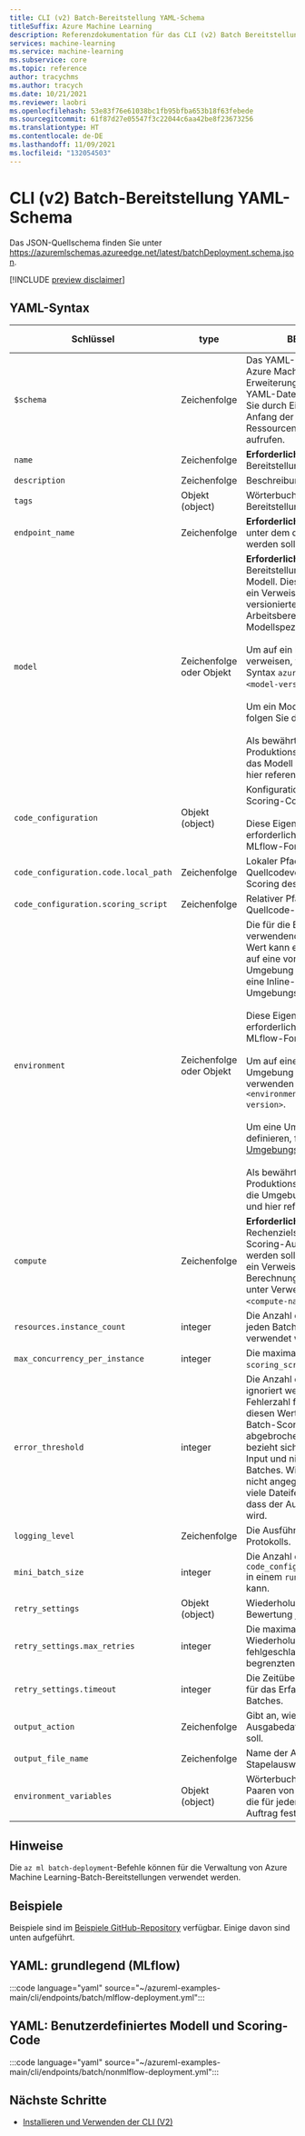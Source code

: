 ```yaml
---
title: CLI (v2) Batch-Bereitstellung YAML-Schema
titleSuffix: Azure Machine Learning
description: Referenzdokumentation für das CLI (v2) Batch Bereitstellung YAML-Schema.
services: machine-learning
ms.service: machine-learning
ms.subservice: core
ms.topic: reference
author: tracychms
ms.author: tracych
ms.date: 10/21/2021
ms.reviewer: laobri
ms.openlocfilehash: 53e83f76e61038bc1fb95bfba653b18f63febede
ms.sourcegitcommit: 61f87d27e05547f3c22044c6aa42be8f23673256
ms.translationtype: HT
ms.contentlocale: de-DE
ms.lasthandoff: 11/09/2021
ms.locfileid: "132054503"
---
```

# <a name="cli-v2-batch-deployment-yaml-schema"></a>CLI (v2) Batch-Bereitstellung YAML-Schema

Das JSON-Quellschema finden Sie unter https://azuremlschemas.azureedge.net/latest/batchDeployment.schema.json.

[!INCLUDE [preview disclaimer](../../includes/machine-learning-preview-generic-disclaimer.md)]

## <a name="yaml-syntax"></a>YAML-Syntax

| Schlüssel | type | BESCHREIBUNG | Zulässige Werte | Standardwert |
| --- | ---- | ----------- | -------------- | ------------- |
| `$schema` | Zeichenfolge | Das YAML-Schema. Wenn Sie die Azure Machine Learning VS Code-Erweiterung verwenden, um die YAML-Datei zu erstellen, können Sie durch Einfügen von `$schema` am Anfang der Datei Schema- und Ressourcenvervollständigungen aufrufen. | | |
| `name` | Zeichenfolge | **Erforderlich.** Name der Bereitstellung | | |
| `description` | Zeichenfolge | Beschreibung des Bereitstellung. | | |
| `tags` | Objekt (object) | Wörterbuch der Tags für den Bereitstellung. | | |
| `endpoint_name` | Zeichenfolge | **Erforderlich.** Name des Endpunkts, unter dem die Bereitstellung erstellt werden soll. | | |
| `model` | Zeichenfolge oder Objekt | **Erforderlich.** Das für die Bereitstellung zu verwendende Modell. Dieser Wert kann entweder ein Verweis auf ein vorhandenes versioniertes Modell im Arbeitsbereich oder eine Inline-Modellspezifikation sein. <br><br> Um auf ein bestehendes Modell zu verweisen, verwenden Sie die Syntax `azureml:<model-name>:<model-version>`. <br><br> Um ein Modell inline zu definieren, folgen Sie dem [Modellschema](reference-yaml-model.md#yaml-syntax). <br><br> Als bewährtes Verfahren für Produktionsszenarien sollten Sie das Modell separat erstellen und hier referenzieren. | | |
| `code_configuration` | Objekt (object) | Konfiguration für die Logik des Scoring-Codes. <br><br> Diese Eigenschaft ist nicht erforderlich, wenn Ihr Modell im MLflow-Format vorliegt. | | |
| `code_configuration.code.local_path` | Zeichenfolge | Lokaler Pfad zum Quellcodeverzeichnis für das Scoring des Modells. | | |
| `code_configuration.scoring_script` | Zeichenfolge | Relativer Pfad zur Scoring-Datei im Quellcode-Verzeichnis. | | |
| `environment` | Zeichenfolge oder Objekt | Die für die Bereitstellung zu verwendende Umgebung. Dieser Wert kann entweder ein Verweis auf eine vorhandene versionierte Umgebung im Arbeitsbereich oder eine Inline-Umgebungsspezifikation sein. <br><br> Diese Eigenschaft ist nicht erforderlich, wenn Ihr Modell im MLflow-Format vorliegt. <br><br> Um auf eine bestehende Umgebung zu verweisen, verwenden Sie die Syntax `azureml:<environment-name>:<environment-version>`. <br><br> Um eine Umgebung inline zu definieren, folgen Sie dem [Umgebungsschema](reference-yaml-environment.md#yaml-syntax). <br><br> Als bewährtes Verfahren für Produktionsszenarien sollten Sie die Umgebung separat erstellen und hier referenzieren. | | |
| `compute` | Zeichenfolge | **Erforderlich.** Name des Rechenziels, auf dem die Batch-Scoring-Aufträge ausgeführt werden sollen. Dieser Wert sollte ein Verweis auf eine bestehende Berechnung im Arbeitsbereich unter Verwendung der `azureml:<compute-name>`-Syntax sein. | | |
| `resources.instance_count` | integer | Die Anzahl der Knoten, die für jeden Batch-Scoring-Auftrag verwendet werden sollen. | | `1` |
| `max_concurrency_per_instance` | integer | Die maximale Anzahl von parallelen `scoring_script` Läufen pro Instanz. | | `1` |
| `error_threshold` | integer | Die Anzahl der Dateifehler, die ignoriert werden sollen. Wenn die Fehlerzahl für die gesamte Eingabe diesen Wert übersteigt, wird der Batch-Scoring-Auftrag abgebrochen. `error_threshold` bezieht sich auf den gesamten Input und nicht auf einzelne Mini-Batches. Wird dieser Parameter nicht angegeben, können beliebig viele Dateifehler auftreten, ohne dass der Auftrag abgebrochen wird.  | | `-1` |
| `logging_level` | Zeichenfolge | Die Ausführlichkeitsstufe des Protokolls. | `warning`, `info`, `debug` | `info` |
| `mini_batch_size` | integer | Die Anzahl der Dateien, die `code_configuration.scoring_script` in einem `run()`-Aufruf verarbeiten kann. | | `10` |
| `retry_settings` | Objekt (object) | Wiederholungseinstellungen für die Bewertung jeder Mini-Charge. | | |
| `retry_settings.max_retries` | integer | Die maximale Anzahl der Wiederholungsversuche für einen fehlgeschlagenen oder zeitlich begrenzten Mini-Batch. | | `3` |
| `retry_settings.timeout` | integer | Die Zeitüberschreitung in Sekunden für das Erfassen eines Mini-Batches. | | `30` |
| `output_action` | Zeichenfolge | Gibt an, wie die Ausgabe in der Ausgabedatei organisiert werden soll. | `append_row`, `summary_only` | `append_row` |
| `output_file_name` | Zeichenfolge | Name der Ausgabedatei für die Stapelauswertung. | | `predictions.csv` |
| `environment_variables` | Objekt (object) | Wörterbuch mit Namen-Wert-Paaren von Umgebungsvariablen, die für jeden Batch-Scoring-Auftrag festzulegen sind. | | |

## <a name="remarks"></a>Hinweise

Die `az ml batch-deployment`-Befehle können für die Verwaltung von Azure Machine Learning-Batch-Bereitstellungen verwendet werden.

## <a name="examples"></a>Beispiele

Beispiele sind im [Beispiele GitHub-Repository](https://github.com/Azure/azureml-examples/tree/main/cli/endpoints/batch) verfügbar. Einige davon sind unten aufgeführt.

## <a name="yaml-basic-mlflow"></a>YAML: grundlegend (MLflow)

:::code language="yaml" source="~/azureml-examples-main/cli/endpoints/batch/mlflow-deployment.yml":::

## <a name="yaml-custom-model-and-scoring-code"></a>YAML: Benutzerdefiniertes Modell und Scoring-Code

:::code language="yaml" source="~/azureml-examples-main/cli/endpoints/batch/nonmlflow-deployment.yml":::

## <a name="next-steps"></a>Nächste Schritte

- [Installieren und Verwenden der CLI (V2)](how-to-configure-cli.md)
